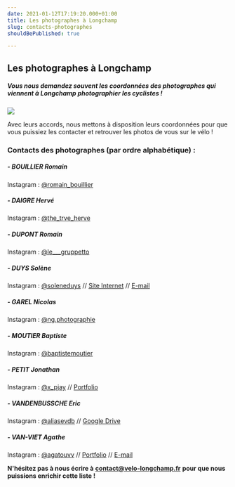 ```yaml
---
date: 2021-01-12T17:19:20.000+01:00
title: Les photographes à Longchamp
slug: contacts-photographes
shouldBePublished: true

---
```

## Les photographes à Longchamp

##### Vous nous demandez souvent les coordonnées des photographes qui viennent à Longchamp photographier les cyclistes !

![](/media/photographe-banniere-1500x500px.png)

Avec leurs accords, nous mettons à disposition leurs coordonnées pour que vous puissiez les contacter et retrouver les photos de vous sur le vélo !

> 

### **Contacts des photographes (par ordre alphabétique) :**

##### **- BOUILLIER Romain**

Instagram : [@romain_bouillier](https://www.instagram.com/romain_bouillier/)

##### **- DAIGRE Hervé**

Instagram : [@the_trve_herve](https://www.instagram.com/the_trve_herve/)

##### **- DUPONT Romain**

Instagram : [@le___gruppetto](https://www.instagram.com/le___gruppetto/)

##### **- DUYS Solène**

Instagram : [@soleneduys](https://www.instagram.com/soleneduys/) // [Site Internet](https://sduys9.wixsite.com/sduysphotographie) // [E-mail](mailto:sduys@hotmail.fr)

##### **- GAREL Nicolas**

Instagram : [@ng.photographie](https://www.instagram.com/ng.photographie/)

##### **- MOUTIER Baptiste**

Instagram : [@baptistemoutier](https://www.instagram.com/baptistemoutier/)

##### **- PETIT Jonathan**

Instagram : [@x_pjay](https://www.instagram.com/x_pjay/) // [Portfolio](https://spark.adobe.com/page/KjqqKVV4SCmS7/)

##### **- VANDENBUSSCHE Eric**

Instagram : [@aliasevdb](https://www.instagram.com/aliasevdb/) // [Google Drive](https://drive.google.com/drive/folders/1xwt1vTMbq3m1aq7-Pe6UKD2fxKHrfd-L)

##### **- VAN-VIET Agathe**

Instagram : [@agatouvv]() // [Portfolio](https://agathevanvietphotographie.wordpress.com/) // [E-mail](mailto:agathevanviet.pro@gmail.com )

> 

**N'hésitez pas à nous écrire à** [**contact@velo-longchamp.fr**](mailto:contact@velo-longchamp.fr?subject=%5BBlog%5D) **pour que nous puissions enrichir cette liste !**